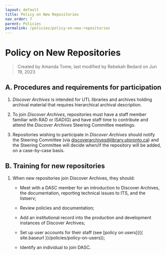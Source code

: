 ```yaml
---
layout: default
title: Policy on New Repositories
nav_order: 7
parent: Policies
permalink: /policies/policy-on-new-repositories
---
```


# Policy on New Repositories

> Created by Amanda Tome, last modified by Rebekah Bedard on Jun 19, 2023

## A. Procedures and requirements for participation  

1. *Discover Archives* is intended for UTL libraries and archives holding archival material that requires hierarchical archival description.  
    
2. To join *Discover Archives*, repositories must have a staff member familiar with RAD or ISAD(G) and have staff time to contribute and attend the *Discover Archives* Steering Committee meetings.  
    
3. Repositories wishing to participate in *Discover Archives* should notify the Steering Committee (via [discoverarchives@library.utoronto.ca](mailto:discoverarchives@library.utoronto.ca)) and the Steering Committee will decide when/if the repository will be added, on a case-by-case basis.

## B. Training for new repositories

1. When new repositories join Discover Archives, they should:  
    * Meet with a DASC member for an introduction to Discover Archives, the documentation, reporting technical issues to ITS, and the listserv;
    
    * Review policies and documentation;
    
    * Add an institutional record into the production and development instances of Discover Archives;
    
    * Set up user accounts for their staff (see [policy on users]({{ site.baseurl }}/policies/policy-on-users));
    
    * Identify an individual to join DASC.